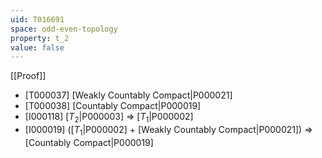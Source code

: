 ```yaml
---
uid: T016691
space: odd-even-topology
property: t_2
value: false
---
```

[[Proof]]

* [T000037] [Weakly Countably Compact|P000021]
* [T000038] [Countably Compact|P000019]
* [I000118] [$T_2$|P000003] => [$T_1$|P000002]
* [I000019] ([$T_1$|P000002] + [Weakly Countably Compact|P000021]) => [Countably Compact|P000019]

